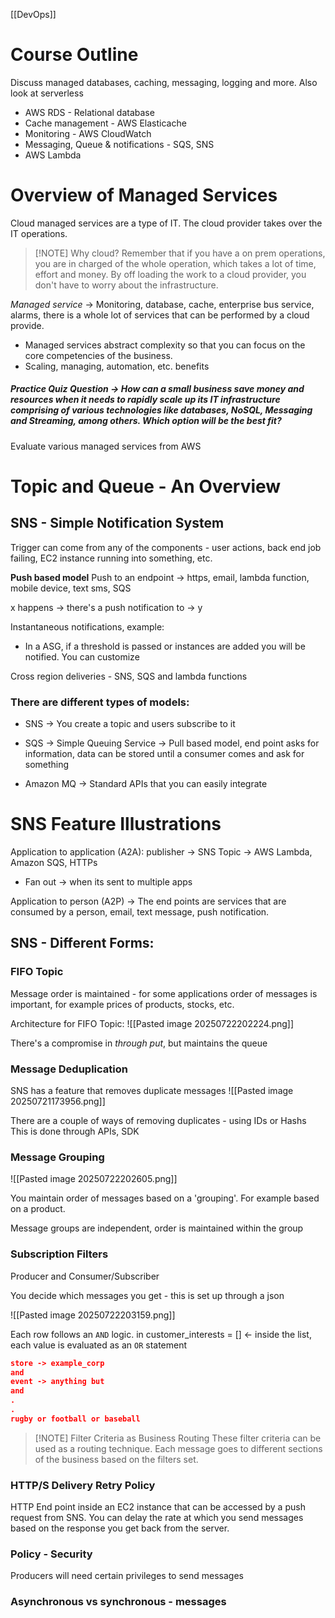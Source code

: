 [[DevOps]]
# Course Outline 
Discuss managed databases, caching, messaging, logging and more. Also look at serverless

- AWS RDS - Relational database 
- Cache management - AWS Elasticache
- Monitoring - AWS CloudWatch
- Messaging, Queue & notifications - SQS, SNS
- AWS Lambda

# Overview of Managed Services
Cloud managed services are a type of IT. The cloud provider takes over the IT operations. 


> [!NOTE] Why cloud?
> Remember that if you have a on prem operations, you are in charged of the whole operation, which takes a lot of time, effort and money. By off loading the work to a cloud provider, you don't have to worry about the infrastructure.


*Managed service* -> Monitoring, database, cache, enterprise bus service, alarms, there is a whole lot of services that can be performed by a cloud provide.
- Managed services abstract complexity so that you can focus on the core competencies of the business. 
- Scaling, managing, automation, etc. benefits

##### Practice Quiz Question -> How can a small business save money and resources when it needs to rapidly scale up its IT infrastructure comprising of various technologies like databases, NoSQL, Messaging and Streaming, among others. Which option will be the best fit?
Evaluate various managed services from AWS


# Topic and Queue - An Overview
## SNS - Simple Notification System
Trigger can come from any of the components - user actions, back end job failing, EC2 instance running into something, etc. 

**Push based model**
Push to an endpoint -> https, email, lambda function, mobile device, text sms, SQS

x happens -> there's a push notification to -> y 

Instantaneous notifications, example:
- In a ASG, if a threshold is passed or instances are added you will be notified. You can customize

Cross region deliveries - SNS, SQS and lambda functions

### There are different types of models:

- SNS -> You create a topic and users subscribe to it

- SQS -> Simple Queuing Service -> Pull based model, end point asks for information, data can be stored until a consumer comes and ask for something

- Amazon MQ -> Standard APIs that you can easily integrate 

# SNS Feature Illustrations

Application to application (A2A): publisher -> SNS Topic -> AWS Lambda, Amazon SQS, HTTPs
- Fan out -> when its sent to multiple apps

Application to person (A2P) -> The end points are services that are consumed by a person, email, text message, push notification. 

## SNS - Different Forms:
### FIFO Topic 
Message order is maintained - for some applications order of messages is important, for example prices of products, stocks, etc. 

Architecture for FIFO Topic:
![[Pasted image 20250722202224.png]]

There's a compromise in *through put*, but maintains the queue

### Message Deduplication 

SNS has a feature that removes duplicate messages
![[Pasted image 20250721173956.png]]

There are a couple of ways of removing duplicates - using IDs or Hashs This is done through APIs, SDK

### Message Grouping
![[Pasted image 20250722202605.png]]

You maintain order of messages based on a 'grouping'. For example based on a product.

Message groups are independent, order is maintained within the group


### Subscription Filters
Producer and Consumer/Subscriber 

You decide which messages you get - this is set up through a json

![[Pasted image 20250722203159.png]]

Each row follows an `AND` logic. in customer_interests = [] <- inside the list, each value is evaluated as an `OR` statement

```json
store -> example_corp
and
event -> anything but
and
.
.
rugby or football or baseball
```


> [!NOTE] Filter Criteria as Business Routing
> These filter criteria can be used as a routing technique. Each message goes to different sections of the business based on the filters set. 

### HTTP/S Delivery Retry Policy 

HTTP End point inside an EC2 instance that can be accessed by a push request from SNS. You can delay the rate at which you send messages based on the response you get back from the server. 

### Policy - Security
Producers will need certain privileges to send messages  


### Asynchronous vs synchronous - messages



